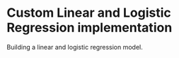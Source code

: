 # Custom Linear and Logistic Regression implementation

Building a linear and logistic regression model.
